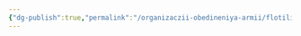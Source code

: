 ```yaml
---
{"dg-publish":true,"permalink":"/organizaczii-obedineniya-armii/flotiliya/","dgPassFrontmatter":true}
---
```


